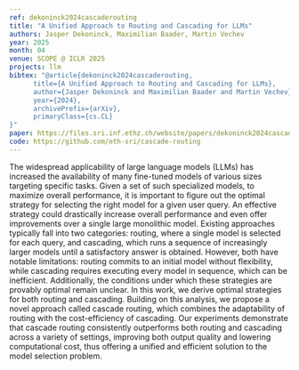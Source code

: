 ```yaml
---
ref: dekoninck2024cascaderouting
title: "A Unified Approach to Routing and Cascading for LLMs"
authors: Jasper Dekoninck, Maximilian Baader, Martin Vechev
year: 2025
month: 04
venue: SCOPE @ ICLR 2025
projects: llm
bibtex: "@article{dekoninck2024cascaderouting,
      title={A Unified Approach to Routing and Cascading for LLMs}, 
      author={Jasper Dekoninck and Maximilian Baader and Martin Vechev},
      year={2024},
      archivePrefix={arXiv},
      primaryClass={cs.CL}
}"
paper: https://files.sri.inf.ethz.ch/website/papers/dekoninck2024cascaderouting.pdf
code: https://github.com/eth-sri/cascade-routing
---
```

The widespread applicability of large language models (LLMs) has increased the availability of many fine-tuned models of various sizes targeting specific tasks. Given a set of such specialized models, to maximize overall performance, it is important to figure out the optimal strategy for selecting the right model for a given user query. An effective strategy could drastically increase overall performance and even offer improvements over a single large monolithic model. Existing approaches typically fall into two categories: routing, where a single model is selected for each query, and cascading, which runs a sequence of increasingly larger models until a satisfactory answer is obtained. However, both have notable limitations: routing commits to an initial model without flexibility, while cascading requires executing every model in sequence, which can be inefficient. Additionally, the conditions under which these strategies are provably optimal remain unclear. In this work, we derive optimal strategies for both routing and cascading. Building on this analysis, we propose a novel approach called cascade routing, which combines the adaptability of routing with the cost-efficiency of cascading. Our experiments demonstrate that cascade routing consistently outperforms both routing and cascading across a variety of settings, improving both output quality and lowering computational cost, thus offering a unified and efficient solution to the model selection problem.